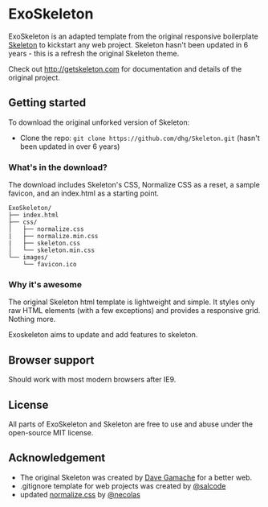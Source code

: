 # ExoSkeleton
ExoSkeleton is an adapted template from the original responsive boilerplate [Skeleton](http://getskeleton.com) to kickstart any web project.  Skeleton hasn't been updated in 6 years - this is a refresh the original Skeleton theme.

Check out <http://getskeleton.com> for documentation and details of the original project.

## Getting started

To download the original unforked version of Skeleton:
- Clone the repo: `git clone https://github.com/dhg/Skeleton.git` (hasn't been updated in over 6 years)

### What's in the download?

The download includes Skeleton's CSS, Normalize CSS as a reset, a sample favicon, and an index.html as a starting point.

```
ExoSkeleton/
├── index.html
├── css/
│   ├── normalize.css
|   ├── normalize.min.css
|   ├── skeleton.css
│   └── skeleton.min.css
└── images/
    └── favicon.ico

```

### Why it's awesome

The original Skeleton html template is lightweight and simple. It styles only raw HTML elements (with a few exceptions) and provides a responsive grid. Nothing more.

Exoskeleton aims to update and add features to skeleton.


## Browser support

Should work with most modern browsers after IE9.


## License

All parts of ExoSkeleton and Skeleton are free to use and abuse under the open-source MIT license.


## Acknowledgement

- The original Skeleton was created by [Dave Gamache](https://twitter.com/dhg) for a better web.
- .gitignore template for web projects was created by [@salcode](https://github.com/salcode)
- updated [normalize.css](https://github.com/necolas/normalize.css/) by [@necolas](https://github.com/necolas)
